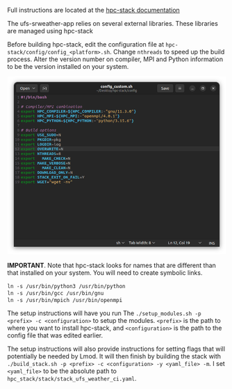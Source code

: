 Full instructions are located at the [hpc-stack documentation](https://hpc-stack.readthedocs.io/en/latest/hpc-install.html#non-container-hpc-stack-installation-and-build-general-linux)

The ufs-srweather-app relies on several external libraries. These libraries are managed using hpc-stack

Before building hpc-stack, edit the configuration file at `hpc-stack/config/config_<platform>.sh`. Change `nthreads` to speed up the build process. Alter the version number on compiler, MPI and Python information to be the version installed on your system.

![Example config](img/config_example.png)

**IMPORTANT**. Note that hpc-stack looks for names that are different than that installed on your system. You will need to create symbolic links.

```
ln -s /usr/bin/python3 /usr/bin/python
ln -s /usr/bin/gcc /usr/bin/gnu
ln -s /usr/bin/mpich /usr/bin/openmpi
```

The setup instructions will have you run The 
`./setup_modules.sh -p <prefix> -c <configuration>` to setup the modules. `<prefix>` is the path to where you want to install hpc-stack, and `<configuration>` is the path to the config file that was edited earlier.

The setup instructions will also provide instructions for setting flags that will potentially be needed by Lmod. It will then finish by building the stack with `./build_stack.sh -p <prefix> -c <configuration> -y <yaml_file> -m`. I set `<yaml_file>` to be the absolute path to `hpc_stack/stack/stack_ufs_weather_ci.yaml`.